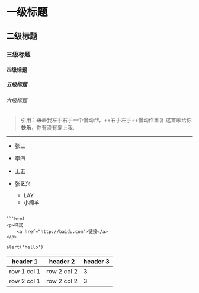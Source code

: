 ﻿# 一级标题

## 二级标题

### 三级标题

#### 四级标题

##### 五级标题

###### 六级标题

> 引用：~~跟着~~我左手右手一个慢动*作*，++右手左手++慢动作重复.这首歌给你**快乐**，你有没有爱上我.

---

+ 张三
+ 李四
+ 王五

+ 张艺兴
	- LAY
	- 小绵羊


```

```html
<p>样式
	<a href="http://baidu.com">链接</a>
</p>
```

`alert('hello')`


header 1 | header 2 | header 3
--- | --- | --- |
row 1 col 1 | row 2 col 2 | 3
row 2 col 1 | row 2 col 2 | 3
